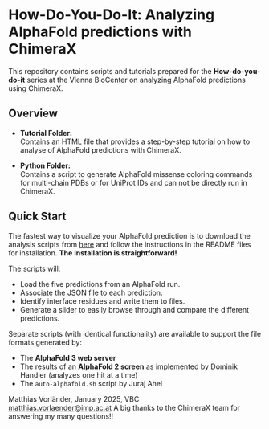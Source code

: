 # How-Do-You-Do-It: Analyzing AlphaFold predictions with ChimeraX

This repository contains scripts and tutorials prepared for the **How-do-you-do-it** series at the Vienna BioCenter on analyzing AlphaFold predictions using ChimeraX.

## Overview

- **Tutorial Folder:**  
  Contains an HTML file that provides a step-by-step tutorial on how to analyse of AlphaFold predictions with ChimeraX.

- **Python Folder:**  
  Contains a script to generate AlphaFold missense coloring commands for multi-chain PDBs or for UniProt IDs and can not be directly run in ChimeraX. 


## Quick Start

The fastest way to visualize your AlphaFold prediction is to download the analysis scripts from [here](https://github.com/mvorlander/HDYDI_ChimeraX/tree/main/ChimeraX_AF_scripts) and follow the instructions in the README files for installation. **The installation is straightforward!**

The scripts will:
- Load the five predictions from an AlphaFold run.
- Associate the JSON file to each prediction.
- Identify interface residues and write them to files.
- Generate a slider to easily browse through and compare the different predictions.

Separate scripts (with identical functionality) are available to support the file formats generated by:
- The **AlphaFold 3 web server**
- The results of an **AlphaFold 2 screen** as implemented by Dominik Handler (analyzes one hit at a time)
- The `auto-alphafold.sh` script by Juraj Ahel

Matthias Vorländer, January 2025, VBC  
matthias.vorlaender@imp.ac.at
A big thanks to the ChimeraX team for answering my many questions!!
